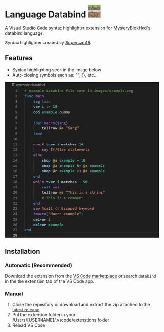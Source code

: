 # Language Databind <img src="images/icon.png" alt="drawing" width="40"/>

A Visual Studio Code syntax highlighter extension for [MysteryBlokHed's](https://www.github.com/MysteryBlokHed/databind) databind language.

Syntax highlighter created by [Supercam19](https://www.github.com/supercam19).

## Features

- Syntax highlighting seen in the image below
- Auto-closing symbols such as: "", {}, etc...



![Syntax highlighting for Databind](images/example.png)

## Installation

### Automatic (Recommended)

Download the extension from the [VS Code marketplace](https://marketplace.visualstudio.com/items?itemName=supercam19.language-databind&ssr=false#overview) or search `databind` in the the extension tab of the VS Code app.

### Manual

1. Clone the repository or download and extract the zip attached to the [latest release](https://github.com/supercam19/Language-Databind/releases)
2. Put the extension folder in your /Users/[USERNAME]/.vscode/extenstions folder
3. Reload VS Code


